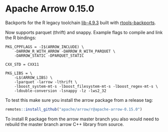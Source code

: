 # Apache Arrow 0.15.0

Backports for the R legacy toolchain [lib-4.9.3](lib-4.9.3) built with [rtools-backports](https://github.com/r-windows/rtools-backports/blob/master/mingw-w64-arrow/PKGBUILD).

Now supports parquet (thrift) and snappy. Example flags to compile and link the R bindings:

```
PKG_CPPFLAGS = -I$(ARROW_INCLUDE) \
	-DARROW_R_WITH_ARROW -DARROW_R_WITH_PARQUET \
	-DARROW_STATIC -DPARQUET_STATIC

CXX_STD = CXX11

PKG_LIBS = \
	-L$(ARROW_LIBS) \
	-lparquet -larrow -lthrift \
	-lboost_system-mt-s -lboost_filesystem-mt-s -lboost_regex-mt-s \
	-ldouble-conversion -lsnappy -lz -lws2_32
```

To test this make sure you install the arrow package from a release tag:

```r
remotes::install_github("apache/arrow/r@apache-arrow-0.15.0")
```

To install R package from the arrow master branch you also would need to rebuild the master branch arrow C++ library from source.
